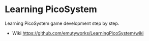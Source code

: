 # Learning PicoSystem
Learning PicoSystem game development step by step.

* Wiki https://github.com/emutyworks/LearningPicoSystem/wiki
